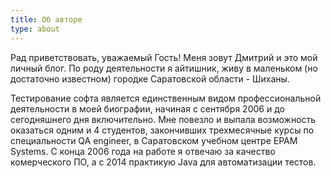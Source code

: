 ```yaml
---
title: Об авторе
type: about
---
```



Рад приветствовать, уважаемый Гость! Меня зовут Дмитрий и это мой личный блог. По роду деятельности я айтишник, живу в маленьком (но достаточно известном) городке Саратовской области - Шиханы.

Тестирование софта является единственным видом профессиональной деятельности в моей биографии, начиная с сентября 2006 и до сегодняшнего дня включительно. Мне повезло и выпала возможность оказаться одним и 4 студентов, закончивших трехмесячные курсы по специальности QA engineer, в Саратовском учебном центре EPAM Systems. С конца 2006 года на работе я отвечаю за качество комерческого ПО, а с 2014 практикую Java для автоматизации тестов.
